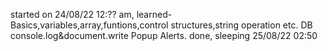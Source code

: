 started on 24/08/22 12:?? am,
learned-
Basics,variables,array,funtions,control structures,string operation etc.
DB console.log&document.write
Popup Alerts. done, sleeping 25/08/22 02:50